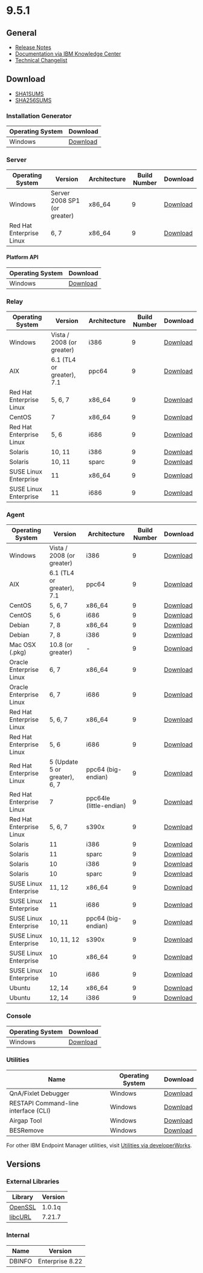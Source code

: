 # 9.5.1

## General
* [Release Notes](https://www.ibm.com/developerworks/community/wikis/home?lang=en#!/wiki/Tivoli%20Endpoint%20Manager/page/IBM%20BigFix%209.5.0%20Release%20Notes)
* [Documentation via IBM Knowledge Center](https://www.ibm.com/support/knowledgecenter/SSQL82_9.5.0/com.ibm.bigfix.doc/welcome/BigFix_Platform_welcome.html)
* [Technical Changelist](https://support.bigfix.com/bes/changes/fullchangelist-95.txt)

## Download
* [SHA1SUMS](SHA1SUMS)
* [SHA256SUMS](SHA256SUMS)

### Installation Generator
| Operating System | Download |
| ---------------- | -------- |
| Windows | [Download](http://software.bigfix.com/download/bes/95/BigFix-BES-9.5.1.9.exe) |

### Server
| Operating System | Version | Architecture | Build Number | Download |
| ---------------- | ------- | ------------ | ------------ | -------- |
| Windows | Server 2008 SP1 (or greater) | x86_64 | 9 | [Download](http://software.bigfix.com/download/bes/95/BigFix-BES-Server-9.5.1.9.exe) |
| Red Hat Enterprise Linux | 6, 7 | x86_64 | 9 | [Download](http://software.bigfix.com/download/bes/95/ServerInstaller_9.5.1.9-rhe6.x86_64.tgz) |

#### Platform API
| Operating System | Download |
| ---------------- | -------- |
| Windows | [Download](http://software.bigfix.com/download/bes/95/BigFix-BES-ServerAPI-9.5.1.9.exe) |

### Relay
| Operating System | Version | Architecture | Build Number | Download |
| ---------------- | ------- | ------------ | ------------ | -------- |
| Windows | Vista / 2008 (or greater) | i386 | 9 | [Download](http://software.bigfix.com/download/bes/95/BigFix-BES-Relay-9.5.1.9.exe) |
| AIX | 6.1 (TL4 or greater), 7.1 | ppc64 | 9 | [Download](http://software.bigfix.com/download/bes/95/BESRelay-9.5.1.9.ppc64_aix61.pkg) |
| Red Hat Enterprise Linux | 5, 6, 7 | x86_64 | 9 | [Download](http://software.bigfix.com/download/bes/95/BESRelay-9.5.1.9-rhe5.x86_64.rpm) |
| CentOS | 7 | x86_64 | 9 | [Download](http://software.bigfix.com/download/bes/95/BESRelay-9.5.1.9-rhe5.x86_64.rpm) |
| Red Hat Enterprise Linux | 5, 6 | i686 | 9 | [Download](http://software.bigfix.com/download/bes/95/BESRelay-9.5.1.9-rhe5.i686.rpm) |
| Solaris | 10, 11 | i386 | 9 | [Download](http://software.bigfix.com/download/bes/95/BESRelay-9.5.1.9.x86_sol10.pkg) |
| Solaris | 10, 11 | sparc | 9 | [Download](http://software.bigfix.com/download/bes/95/BESRelay-9.5.1.9.sparc_sol10.pkg) |
| SUSE Linux Enterprise | 11 | x86_64 | 9 | [Download](http://software.bigfix.com/download/bes/95/BESRelay-9.5.1.9-sle11.x86_64.rpm) |
| SUSE Linux Enterprise | 11 | i686 | 9 | [Download](http://software.bigfix.com/download/bes/95/BESRelay-9.5.1.9-sle11.i686.rpm) |

### Agent
| Operating System | Version | Architecture | Build Number | Download |
| ---------------- | ------- | ------------ | ------------ | -------- |
| Windows | Vista / 2008 (or greater) | i386 | 9 | [Download](http://software.bigfix.com/download/bes/95/BigFix-BES-Client-9.5.1.9.exe) |
| AIX | 6.1 (TL4 or greater), 7.1 | ppc64 | 9 | [Download](http://software.bigfix.com/download/bes/95/BESAgent-9.5.1.9.ppc64_aix61.pkg) |
| CentOS | 5, 6, 7 | x86_64 | 9 | [Download](http://software.bigfix.com/download/bes/95/BESAgent-9.5.1.9-rhe5.x86_64.rpm) |
| CentOS | 5, 6 | i686 | 9 | [Download](http://software.bigfix.com/download/bes/95/BESAgent-9.5.1.9-rhe5.i686.rpm) |
| Debian | 7, 8 | x86_64 | 9 | [Download](http://software.bigfix.com/download/bes/95/BESAgent-9.5.1.9-debian6.amd64.deb) |
| Debian | 7, 8 | i386 | 9 | [Download](http://software.bigfix.com/download/bes/95/BESAgent-9.5.1.9-debian6.i386.deb) |
| Mac OSX (.pkg)| 10.8 (or greater) | - | 9 | [Download](http://software.bigfix.com/download/bes/95/BESAgent-9.5.1.9-BigFix_MacOSX10.7.pkg) |
| Oracle Enterprise Linux | 6, 7 | x86_64 | 9 | [Download](http://software.bigfix.com/download/bes/95/BESAgent-9.5.1.9-rhe5.x86_64.rpm) |
| Oracle Enterprise Linux | 6, 7 | i686 | 9 | [Download](http://software.bigfix.com/download/bes/95/BESAgent-9.5.1.9-rhe5.i686.rpm) |
| Red Hat Enterprise Linux | 5, 6, 7 | x86_64 | 9 | [Download](http://software.bigfix.com/download/bes/95/BESAgent-9.5.1.9-rhe5.x86_64.rpm) |
| Red Hat Enterprise Linux | 5, 6 | i686 | 9 | [Download](http://software.bigfix.com/download/bes/95/BESAgent-9.5.1.9-rhe5.i686.rpm) |
| Red Hat Enterprise Linux | 5 (Update 5 or greater), 6, 7 | ppc64 (big-endian) | 9 | [Download](http://software.bigfix.com/download/bes/95/BESAgent-9.5.1.9-rhe5.ppc64.rpm) |
| Red Hat Enterprise Linux | 7 | ppc64le (little-endian) | 9 | [Download](http://software.bigfix.com/download/bes/95/BESAgent-9.5.1.9-rhe7.ppc64le.rpm) |
| Red Hat Enterprise Linux | 5, 6, 7 | s390x | 9 | [Download](http://software.bigfix.com/download/bes/95/BESAgent-9.5.1.9-rhe5.s390x.rpm) |
| Solaris | 11 | i386 | 9 | [Download](http://software.bigfix.com/download/bes/95/BESAgent-9.5.1.9.x86_sol11.pkg) |
| Solaris | 11 | sparc | 9 | [Download](http://software.bigfix.com/download/bes/95/BESAgent-9.5.1.9.sparc_sol11.pkg) |
| Solaris | 10 | i386 | 9 | [Download](http://software.bigfix.com/download/bes/95/BESAgent-9.5.1.9.x86_sol10.pkg) |
| Solaris | 10 | sparc | 9 | [Download](http://software.bigfix.com/download/bes/95/BESAgent-9.5.1.9.sparc_sol10.pkg) |
| SUSE Linux Enterprise | 11, 12 | x86_64 | 9 | [Download](http://software.bigfix.com/download/bes/95/BESAgent-9.5.1.9-sle11.x86_64.rpm) |
| SUSE Linux Enterprise | 11 | i686 | 9 | [Download](http://software.bigfix.com/download/bes/95/BESAgent-9.5.1.9-sle11.i686.rpm) |
| SUSE Linux Enterprise | 10, 11 | ppc64 (big-endian) | 9 | [Download](http://software.bigfix.com/download/bes/95/BESAgent-9.5.1.9-sle10.ppc64.rpm) |
| SUSE Linux Enterprise | 10, 11, 12 | s390x | 9 | [Download](http://software.bigfix.com/download/bes/95/BESAgent-9.5.1.9-sle10.s390x.rpm) |
| SUSE Linux Enterprise | 10 | x86_64 | 9 | [Download](http://software.bigfix.com/download/bes/95/BESAgent-9.5.1.9-sle10.x86_64.rpm) |
| SUSE Linux Enterprise | 10 | i686 | 9 | [Download](http://software.bigfix.com/download/bes/95/BESAgent-9.5.1.9-sle10.i686.rpm) |
| Ubuntu | 12, 14 | x86_64 | 9 | [Download](http://software.bigfix.com/download/bes/95/BESAgent-9.5.1.9-ubuntu10.amd64.deb) |
| Ubuntu | 12, 14 | i386 | 9 | [Download](http://software.bigfix.com/download/bes/95/BESAgent-9.5.1.9-ubuntu10.i386.deb) | 

### Console
| Operating System | Download |
| ---------------- | -------- |
| Windows | [Download](http://software.bigfix.com/download/bes/95/BigFix-BES-Console-9.5.1.9.exe) |

### Utilities
| Name | Operating System | Download |
| ---- | ---------------- | -------- |
| QnA/Fixlet Debugger | Windows | [Download](http://software.bigfix.com/download/bes/95/util/QNA9.5.1.9.zip) |
| RESTAPI Command-line interface (CLI) | Windows | [Download](http://software.bigfix.com/download/bes/95/util/CLI9.5.1.9.zip) |
| Airgap Tool | Windows | [Download](http://software.bigfix.com/download/bes/95/util/AirgapTool9.5.1.9.zip) |
| BESRemove | Windows | [Download](http://software.bigfix.com/download/bes/95/util/BESRemove9.5.1.9.exe) |

For other IBM Endpoint Manager utilities, visit [Utilities via developerWorks](https://www.ibm.com/developerworks/community/wikis/home?lang=en#!/wiki/Tivoli%20Endpoint%20Manager/page/Utilities).

## Versions

### External Libraries
| Library | Version |
| ------- | ------- |
| [OpenSSL](https://www.openssl.org) | 1.0.1q |
| [libcURL](http://curl.haxx.se/libcurl/) | 7.21.7 |

### Internal
| Name | Version |
| ---- | ------- |
| DBINFO | Enterprise 8.22 |
